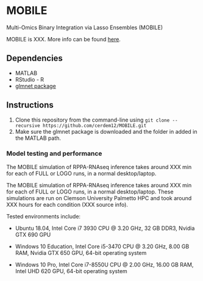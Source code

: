# MOBILE
Multi-Omics Binary Integration via Lasso Ensembles (MOBILE)

MOBILE is XXX. More info can be found [here](https://www.birtwistlelab.com/).

## Dependencies

- MATLAB
- RStudio - R
- [glmnet package](https://hastie.su.domains/glmnet_matlab/download.html)

## Instructions

1. Clone this repository from the command-line using `git clone --recursive https://github.com/cerdem12/MOBILE.git`
2. Make sure the glmnet package is downloaded and the folder in added in the MATLAB path.

### Model testing and performance

The MOBILE simulation of RPPA-RNAseq inference takes around XXX min for each of FULL or LOGO runs, in a normal desktop/laptop. 

The MOBILE simulation of RPPA-RNAseq inference takes around XXX min for each of FULL or LOGO runs, in a normal desktop/laptop. These simulations are run on Clemson University Palmetto HPC and took around XXX hours for each condition (XXX source info). 

Tested environments include: 

- Ubuntu 18.04, Intel Core i7 3930 CPU @ 3.20 GHz, 32 GB DDR3, Nvidia GTX 690 GPU
    
- Windows 10 Education, Intel Core i5-3470 CPU @ 3.20 GHz, 8.00 GB RAM, Nvidia GTX 650 GPU, 64-bit operating system
    
- Windows 10 Pro, Intel Core i7-8550U CPU @ 2.00 GHz, 16.00 GB RAM, Intel UHD 620 GPU, 64-bit operating system
